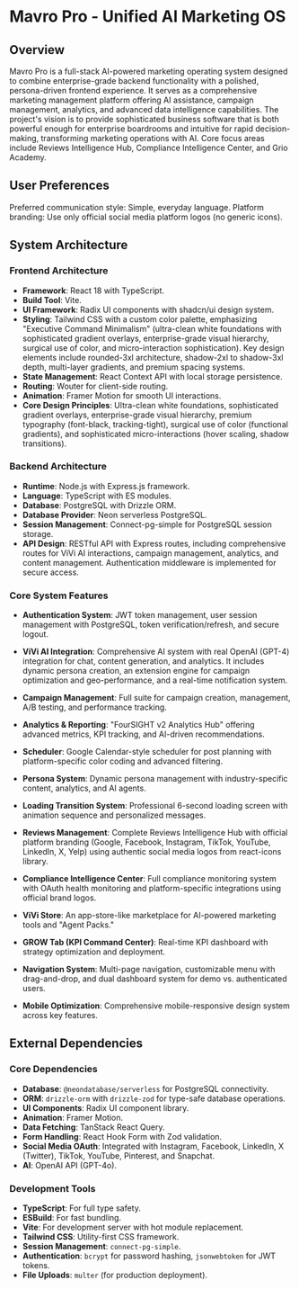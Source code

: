 # Mavro Pro - Unified AI Marketing OS

## Overview
Mavro Pro is a full-stack AI-powered marketing operating system designed to combine enterprise-grade backend functionality with a polished, persona-driven frontend experience. It serves as a comprehensive marketing management platform offering AI assistance, campaign management, analytics, and advanced data intelligence capabilities. The project's vision is to provide sophisticated business software that is both powerful enough for enterprise boardrooms and intuitive for rapid decision-making, transforming marketing operations with AI. Core focus areas include Reviews Intelligence Hub, Compliance Intelligence Center, and Grio Academy.

## User Preferences
Preferred communication style: Simple, everyday language.
Platform branding: Use only official social media platform logos (no generic icons).

## System Architecture

### Frontend Architecture
- **Framework**: React 18 with TypeScript.
- **Build Tool**: Vite.
- **UI Framework**: Radix UI components with shadcn/ui design system.
- **Styling**: Tailwind CSS with a custom color palette, emphasizing "Executive Command Minimalism" (ultra-clean white foundations with sophisticated gradient overlays, enterprise-grade visual hierarchy, surgical use of color, and micro-interaction sophistication). Key design elements include rounded-3xl architecture, shadow-2xl to shadow-3xl depth, multi-layer gradients, and premium spacing systems.
- **State Management**: React Context API with local storage persistence.
- **Routing**: Wouter for client-side routing.
- **Animation**: Framer Motion for smooth UI interactions.
- **Core Design Principles**: Ultra-clean white foundations, sophisticated gradient overlays, enterprise-grade visual hierarchy, premium typography (font-black, tracking-tight), surgical use of color (functional gradients), and sophisticated micro-interactions (hover scaling, shadow transitions).

### Backend Architecture
- **Runtime**: Node.js with Express.js framework.
- **Language**: TypeScript with ES modules.
- **Database**: PostgreSQL with Drizzle ORM.
- **Database Provider**: Neon serverless PostgreSQL.
- **Session Management**: Connect-pg-simple for PostgreSQL session storage.
- **API Design**: RESTful API with Express routes, including comprehensive routes for ViVi AI interactions, campaign management, analytics, and content management. Authentication middleware is implemented for secure access.

### Core System Features
- **Authentication System**: JWT token management, user session management with PostgreSQL, token verification/refresh, and secure logout.
- **ViVi AI Integration**: Comprehensive AI system with real OpenAI (GPT-4) integration for chat, content generation, and analytics. It includes dynamic persona creation, an extension engine for campaign optimization and geo-performance, and a real-time notification system.
- **Campaign Management**: Full suite for campaign creation, management, A/B testing, and performance tracking.
- **Analytics & Reporting**: "FourSIGHT v2 Analytics Hub" offering advanced metrics, KPI tracking, and AI-driven recommendations.

- **Scheduler**: Google Calendar-style scheduler for post planning with platform-specific color coding and advanced filtering.
- **Persona System**: Dynamic persona management with industry-specific content, analytics, and AI agents.
- **Loading Transition System**: Professional 6-second loading screen with animation sequence and personalized messages.
- **Reviews Management**: Complete Reviews Intelligence Hub with official platform branding (Google, Facebook, Instagram, TikTok, YouTube, LinkedIn, X, Yelp) using authentic social media logos from react-icons library.
- **Compliance Intelligence Center**: Full compliance monitoring system with OAuth health monitoring and platform-specific integrations using official brand logos.
- **ViVi Store**: An app-store-like marketplace for AI-powered marketing tools and "Agent Packs."
- **GROW Tab (KPI Command Center)**: Real-time KPI dashboard with strategy optimization and deployment.
- **Navigation System**: Multi-page navigation, customizable menu with drag-and-drop, and dual dashboard system for demo vs. authenticated users.
- **Mobile Optimization**: Comprehensive mobile-responsive design system across key features.

## External Dependencies

### Core Dependencies
- **Database**: `@neondatabase/serverless` for PostgreSQL connectivity.
- **ORM**: `drizzle-orm` with `drizzle-zod` for type-safe database operations.
- **UI Components**: Radix UI component library.
- **Animation**: Framer Motion.
- **Data Fetching**: TanStack React Query.
- **Form Handling**: React Hook Form with Zod validation.
- **Social Media OAuth**: Integrated with Instagram, Facebook, LinkedIn, X (Twitter), TikTok, YouTube, Pinterest, and Snapchat.
- **AI**: OpenAI API (GPT-4o).

### Development Tools
- **TypeScript**: For full type safety.
- **ESBuild**: For fast bundling.
- **Vite**: For development server with hot module replacement.
- **Tailwind CSS**: Utility-first CSS framework.
- **Session Management**: `connect-pg-simple`.
- **Authentication**: `bcrypt` for password hashing, `jsonwebtoken` for JWT tokens.
- **File Uploads**: `multer` (for production deployment).